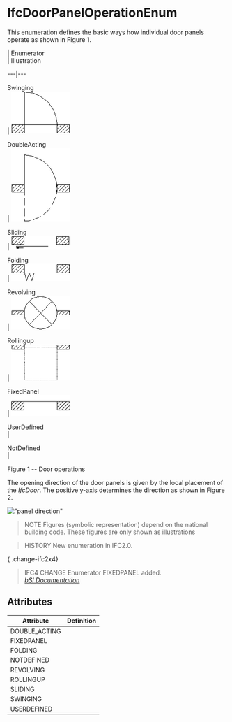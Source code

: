 IfcDoorPanelOperationEnum
=========================
This enumeration defines the basic ways how individual door panels operate as
shown in Figure 1.  
  
  
  
  
  
  
| Enumerator  
| Illustration  
  
---|---  
  
  
Swinging  
| ![](../figures/ifcdoorpaneloperationenum-fig01.gif)  
  
  
  
DoubleActing  
| ![](../figures/ifcdoorpaneloperationenum-fig02.gif)  
  
  
  
Sliding  
| ![](../figures/ifcdoorpaneloperationenum-fig03.gif)  
  
  
  
Folding  
| ![](../figures/ifcdoorpaneloperationenum-fig04.gif)  
  
  
  
Revolving  
| ![](../figures/ifcdoorpaneloperationenum-fig05.gif)  
  
  
  
Rollingup  
| ![](../figures/ifcdoorpaneloperationenum-fig06.gif)  
  
  
  
FixedPanel  
| ![](../figures/ifcdoorpaneloperationenum-fig07.gif)  
  
  
  
  
UserDefined  
|  
  
  
  
NotDefined  
|  
  
  
  
  
  
  
  

Figure 1 -- Door operations

  
  
  
  
  
The opening direction of the door panels is given by the local placement of
the _IfcDoor_. The positive y-axis determines the direction as shown in Figure
2.  
  
!["panel direction"](../figures/ifcdoorpaneloperationenum-fig10.gif "Figure 2
-- Door panel operations")  
  
> NOTE  Figures (symbolic representation) depend on the national building
> code. These figures are only shown as illustrations  
  
> HISTORY  New enumeration in IFC2.0.  
  
{ .change-ifc2x4}  
> IFC4 CHANGE  Enumerator FIXEDPANEL added.  
[ _bSI
Documentation_](https://standards.buildingsmart.org/IFC/DEV/IFC4_2/FINAL/HTML/schema/ifcarchitecturedomain/lexical/ifcdoorpaneloperationenum.htm)


Attributes
----------
| Attribute     | Definition   |
|---------------|--------------|
| DOUBLE_ACTING |              |
| FIXEDPANEL    |              |
| FOLDING       |              |
| NOTDEFINED    |              |
| REVOLVING     |              |
| ROLLINGUP     |              |
| SLIDING       |              |
| SWINGING      |              |
| USERDEFINED   |              |
